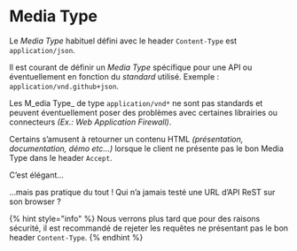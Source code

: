 # Media Type

Le _Media Type_ habituel défini avec le header `Content-Type` est `application/json`.

Il est courant de définir un _Media Type_ spécifique pour une API ou éventuellement en fonction du _standard_ utilisé. Exemple : `application/vnd.github+json`.

Les M_edia Type_ de type `application/vnd*` ne sont pas standards et peuvent éventuellement poser des problèmes avec certaines librairies ou connecteurs _\(Ex.: Web Application Firewall\)_.

Certains s’amusent à retourner un contenu HTML _\(présentation, documentation, démo etc…\)_ lorsque le client ne présente pas le bon Media Type dans le header `Accept`.

C’est élégant…

…mais pas pratique du tout ! Qui n’a jamais testé une URL d’API ReST sur son browser ?

{% hint style="info" %}
Nous verrons plus tard que pour des raisons sécurité, il est recommandé de rejeter les requêtes ne présentant pas le bon header `Content-Type`.
{% endhint %}

